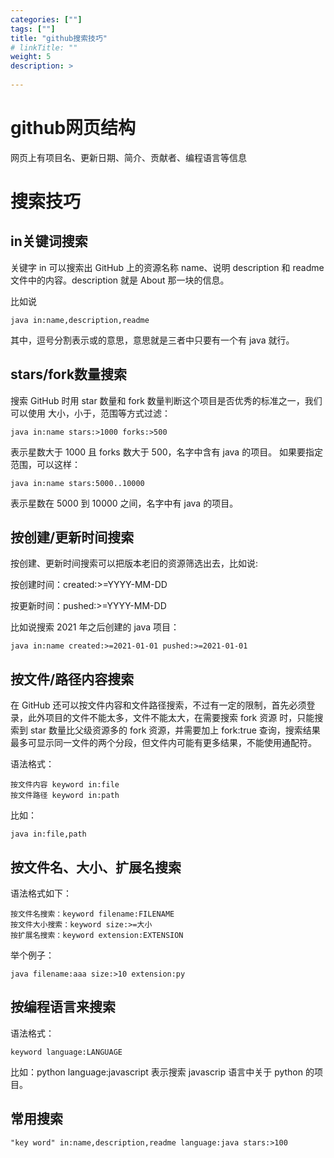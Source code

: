 ```yaml
---
categories: [""] 
tags: [""] 
title: "github搜索技巧"
# linkTitle: ""
weight: 5
description: >
  
---
```


# github网页结构

网页上有项目名、更新日期、简介、贡献者、编程语言等信息

# 搜索技巧

## in关键词搜索

关键字 in 可以搜索出 GitHub 上的资源名称 name、说明 description 和 readme 文件中的内容。description 就是 About 那一块的信息。

比如说 

```plain
java in:name,description,readme 
```
其中，逗号分割表示或的意思，意思就是三者中只要有一个有 java 就行。 
## stars/fork数量搜索

搜索 GitHub 时用 star 数量和 fork 数量判断这个项目是否优秀的标准之一，我们可以使用 大小，小于，范围等方式过滤：

```plain
java in:name stars:>1000 forks:>500 
```
表示星数大于 1000 且 forks 数大于 500，名字中含有 java 的项目。
如果要指定范围，可以这样：

```plain
java in:name stars:5000..10000 
```
表示星数在 5000 到 10000 之间，名字中有 java 的项目。
## 按创建/更新时间搜索

按创建、更新时间搜索可以把版本老旧的资源筛选出去，比如说:

按创建时间：created:>=YYYY-MM-DD

按更新时间：pushed:>=YYYY-MM-DD

比如说搜索 2021 年之后创建的 java 项目：

```plain
java in:name created:>=2021-01-01 pushed:>=2021-01-01
```
## 按文件/路径内容搜索

在 GitHub 还可以按文件内容和文件路径搜索，不过有一定的限制，首先必须登录，此外项目的文件不能太多，文件不能太大，在需要搜索 fork 资源 时，只能搜索到 star 数量比父级资源多的 fork 资源，并需要加上 fork:true 查询，搜索结果最多可显示同一文件的两个分段，但文件内可能有更多结果，不能使用通配符。

语法格式：

```plain
按文件内容 keyword in:file
按文件路径 keyword in:path
```
比如：
```plain
java in:file,path
```
## 按文件名、大小、扩展名搜索

语法格式如下：

```plain
按文件名搜索：keyword filename:FILENAME
按文件大小搜索：keyword size:>=大小
按扩展名搜索：keyword extension:EXTENSION
```
举个例子：
```plain
java filename:aaa size:>10 extension:py 
```
## 按编程语言来搜索

语法格式：

```plain
keyword language:LANGUAGE
```
比如：python language:javascript 表示搜索 javascrip 语言中关于 python 的项目。 
## 常用搜索

```plain
"key word" in:name,description,readme language:java stars:>100
```

